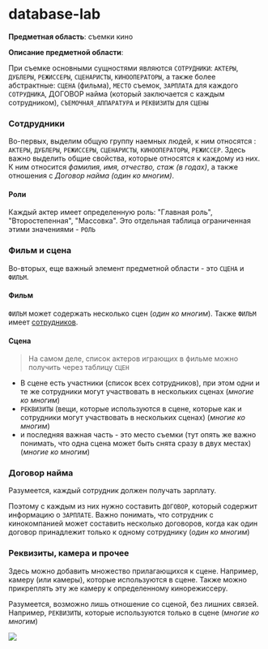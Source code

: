 # database-lab

**Предметная область**: съемки кино

**Описание предметной области**:

При съемке основными сущностями являются `СОТРУДНИКИ`: `АКТЕРЫ`, `ДУБЛЕРЫ`, `РЕЖИССЕРЫ`, `СЦЕНАРИСТЫ`, `КИНООПЕРАТОРЫ`, а также более абстрактные: `СЦЕНА` (фильма), `МЕСТО` съемок, `ЗАРПЛАТА` для каждого `СОТРУДНИКА`, ДОГОВОР найма (который заключается с каждым сотрудником), `СЪЕМОЧНАЯ_АППАРАТУРА` и `РЕКВИЗИТЫ` для `СЦЕНЫ`

### Сотдрудники

Во-первых, выделим общую группу наемных людей, к ним относятся : `АКТЕРЫ`, `ДУБЛЕРЫ`, `РЕЖИССЕРЫ`, `СЦЕНАРИСТЫ`, `КИНООПЕРАТОРЫ`, `РЕЖИССЕР`. Здесь важно выделить общие свойства, которые относятся к каждому из них. К ним относится *фамилия, имя, отчество, стаж (в годах)*, а также отношения с *Договор найма (один ко многим)*.

#### Роли

Каждый актер имеет определенную роль: "Главная роль", "Второстепенная", "Массовка". Это отдельная таблица ограниченная этими значениями - `РОЛЬ`

### Фильм и сцена

Во-вторых, еще важный элемент предметной области - это `СЦЕНА` и `ФИЛЬМ`.

#### Фильм

`ФИЛЬМ` может содержать несколько сцен (*один ко многим*). Также `ФИЛЬМ` имеет [сотрудников](#Сотрудники).

#### Сцена

>На самом деле, список актеров играющих в фильме можно получить через таблицу `СЦЕН`

* В сцене есть участники (список всех сотрудников), при этом одни и те же сотрудники могут участвовать в нескольких сценах (*многие ко многим*)
* `РЕКВИЗИТЫ` (вещи, которые используются в сцене, которые как и сотрудники могут участвовать в нескольких сценах) (*многие ко многим*) 
* и последняя важная часть - это место съемки (тут опять же важно понимать, что одна сцена может быть снята сразу в двух местах) (*многие ко многим*)

### Договор найма

Разумеется, каждый сотрудник должен получать зарплату. 

Поэтому с каждым из них нужно составить `ДОГОВОР`, который содержит информацию о `ЗАРПЛАТЕ`. Важно понимать, что сотрудник с кинокомпанией может составить несколько договоров, когда как один договор принадлежит только к одному сотруднику (*один ко многим*)

### Реквизиты, камера и прочее

Здесь можно добавить множество прилагающихся к сцене. Например, камеру (или камеры), которые используются в сцене. Также можно прикреплять эту же камеру к определенному кинорежиссеру. 

Разумеется, возможно лишь отношение со сценой, без лишних связей. Например, `РЕКВИЗИТЫ`, которые используются только в сцене (*многие ко многим*)




![](https://i.imgur.com/s4BNtsL.png)
